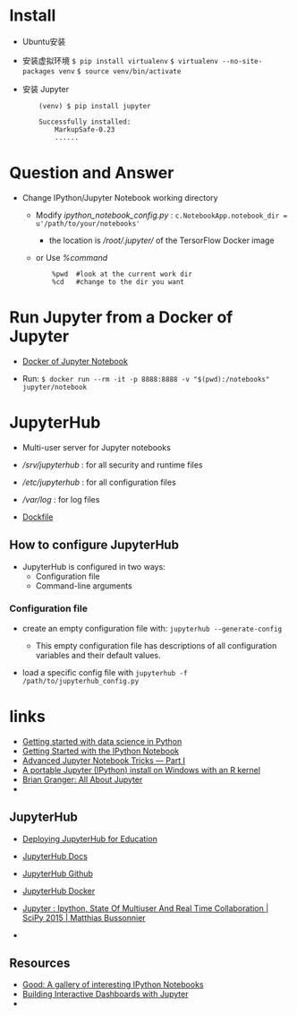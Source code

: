 
# Install

* Ubuntu安装

* 安装虚拟环境
    `$ pip install virtualenv`
    `$ virtualenv --no-site-packages venv`
    `$ source venv/bin/activate`
    
* 安装 Jupyter
    ```
        (venv) $ pip install jupyter
        
        Successfully installed: 
            MarkupSafe-0.23
            ......
    ```
    
    
# Question and Answer

* Change IPython/Jupyter Notebook working directory
    * Modify *ipython_notebook_config.py* :
        `c.NotebookApp.notebook_dir = u'/path/to/your/notebooks'`
        * the location is */root/.jupyter/* of the TersorFlow Docker image
        
    * or Use *%command* 
        ```
            %pwd  #look at the current work dir
            %cd   #change to the dir you want 
        ```
# Run Jupyter from a Docker of Jupyter

* [Docker of Jupyter Notebook](https://hub.docker.com/r/jupyter/notebook/)

* Run:
    `$ docker run --rm -it -p 8888:8888 -v "$(pwd):/notebooks" jupyter/notebook`
    
# JupyterHub

* Multi-user server for Jupyter notebooks

* */srv/jupyterhub* : for all security and runtime files
* */etc/jupyterhub* : for all configuration files
* */var/log* : for log files

* [Dockfile](https://hub.docker.com/r/jupyter/jupyterhub/~/dockerfile/)

## How to configure JupyterHub

* JupyterHub is configured in two ways:
    * Configuration file
    * Command-line arguments
    
    
### Configuration file

* create an empty configuration file with:
    `jupyterhub --generate-config`
    
    * This empty configuration file has descriptions of all configuration variables and their default values.
* load a specific config file with
    `jupyterhub -f /path/to/jupyterhub_config.py`
    
# links

- [Getting started with data science in Python](https://www.dataquest.io/blog/python-data-science/)
- [Getting Started with the IPython Notebook](https://www.safaribooksonline.com/blog/2013/12/12/start-ipython-notebook/)
- [Advanced Jupyter Notebook Tricks — Part I](http://blog.dominodatalab.com/lesser-known-ways-of-using-notebooks/)
- [A portable Jupyter (IPython) install on Windows with an R kernel](http://www.walkingrandomly.com/?p=5734)
- [Brian Granger: All About Jupyter](https://www.youtube.com/watch?v=GMKZD1Ohlzk)
- []()

## JupyterHub

- [Deploying JupyterHub for Education](https://developer.rackspace.com/blog/deploying-jupyterhub-for-education/)
- [JupyterHub Docs](https://jupyterhub.readthedocs.org/en/latest/)
- [JupyterHub Github](https://github.com/jupyter/jupyterhub)
- [JupyterHub Docker](https://hub.docker.com/r/jupyter/jupyterhub/)

- [Jupyter : Ipython, State Of Multiuser And Real Time Collaboration | SciPy 2015 | Matthias Bussonnier](https://www.youtube.com/watch?v=DyGoHAP8B_s)
- []()

## Resources

- [Good: A gallery of interesting IPython Notebooks](https://github.com/ipython/ipython/wiki/A-gallery-of-interesting-IPython-Notebooks#social-data)
- [Building Interactive Dashboards with Jupyter](http://blog.dominodatalab.com/interactive-dashboards-in-jupyter/)
- []()
